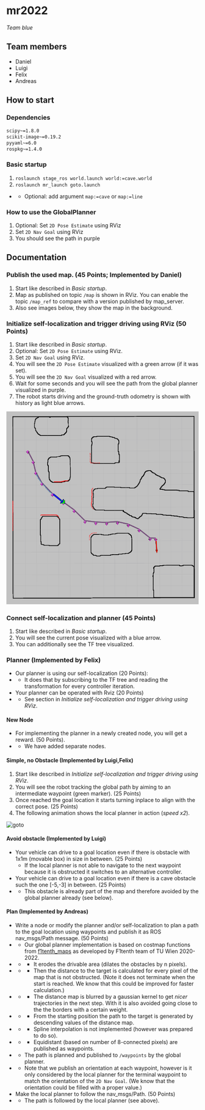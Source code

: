 # mr2022
_Team blue_

## Team members
* Daniel
* Luigi
* Felix
* Andreas

## How to start

### Dependencies
```
scipy~=1.8.0
scikit-image~=0.19.2
pyyaml~=6.0
rospkg~=1.4.0
```

### Basic startup
1. `roslaunch stage_ros world.launch world:=cave.world`
2. `roslaunch mr_launch goto.launch`
* * Optional: add argument `map:=cave` or `map:=line`

### How to use the GlobalPlanner
1. Optional: Set `2D Pose Estimate` using RViz
2. Set `2D Nav Goal` using RViz
3. You should see the path in purple

## Documentation
### Publish the used map. (45 Points; Implemented by Daniel)
1. Start like described in _Basic startup_.
2. Map as published on topic `/map` is shown in RViz. You can enable the topic `/map_ref` to compare with a version published by map_server.
3. Also see images below, they show the map in the background.

### Initialize self-localization and trigger driving using RViz (50 Points)
1. Start like described in _Basic startup_.
2. Optional: Set `2D Pose Estimate` using RViz.
3. Set `2D Nav Goal` using RViz.
4. You will see the `2D Pose Estimate` visualized with a green arrow (if it was set).
5. You will see the `2D Nav Goal` visualized with a red arrow.
7. Wait for some seconds and you will see the path from the global planner visualized in purple.
7. The robot starts driving and the ground-truth odometry is shown with history as light blue arrows.

![path1](images/path1.png)

### Connect self-localization and planner (45 Points)
1. Start like described in _Basic startup_.
2. You will see the current pose visualized with a blue arrow.
3. You can additionally see the TF tree visualized.

### Planner (Implemented by Felix)
* Our planner is using our self-localization (20 Points):
* * It does that by subscribing to the TF tree and reading the transformation for every controller iteration.
* Your planner can be operated with Rviz (20 Points)
* * See section in _Initialize self-localization and trigger driving using RViz_.

#### New Node
* For implementing the planner in a newly created node, you will get a reward. (50 Points).
* * We have added separate nodes.

#### Simple, no Obstacle (Implemented by Luigi,Felix)
1. Start like described in _Initialize self-localization and trigger driving using RViz_.
2. You will see the robot tracking the global path by aiming to an intermediate waypoint (green marker). (25 Points)
3. Once reached the goal location it starts turning inplace to align with the correct pose. (25 Points)
4. The following animation shows the local planner in action (*speed x2*).

![goto](images/mr_goto.gif)

#### Avoid obstacle (Implemented by Luigi)
* Your vehicle can drive to a goal location even if there is obstacle with 1x1m (movable box) in size in between. (25 Points)
  * If the local planner is not able to navigate to the next waypoint because it is obstructed it switches to an alternative controller.
* Your vehicle can drive to a goal location even if there is a cave obstacle such the one [-5,-3] in between. (25 Points)
* * This obstacle is already part of the map and therefore avoided by the global planner already (see below).

#### Plan (Implemented by Andreas)
* Write a node or modify the planner and/or self-localization to plan a path to the goal location using waypoints and publish it as ROS nav_msgs/Path message. (50 Points)
* * Our global planner implementation is based on costmap functions from [f1tenth_maps](https://github.com/CPS-TUWien/f1tenth_maps) as developed by F1tenth team of TU Wien 2020-2022.
* * * It erodes the drivable area (dilates the obstacles by n pixels).
* * * Then the distance to the target is calculated for every pixel of the map that is not obstructed. (Note it does not terminate when the start is reached. We know that this could be improved for faster calculation.)
* * * The distance map is blurred by a gaussian kernel to get _nicer_ trajectories in the next step. With it is also avoided going close to the the borders with a certain weight.
* * * From the starting position the path to the target is generated by descending values of the distance map.
* * * Spline interpolation is not implemented (however was prepared to do so).
* * * Equidistant (based on number of 8-connected pixels) are published as waypoints.
* * The path is planned and published to `/waypoints` by the global planner.
* * Note that we publish an orientation at each waypoint, however is it only considered by the local planner for the terminal waypoint to match the orientation of the `2D Nav Goal`. (We know that the orientation could be filled with a proper value.)
* Make the local planner to follow the nav_msgs/Path. (50 Points)
* * The path is followed by the local planner (see above).

